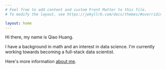 ```yaml
---
# Feel free to add content and custom Front Matter to this file.
# To modify the layout, see https://jekyllrb.com/docs/themes/#overriding-theme-defaults

layout: home
---
```

Hi there, my name is Qiao Huang.

I have a background in math and an interest in data science. I'm currently working towards
becoming a full-stack data scientist.

Here's more information [about me](/about.markdown).